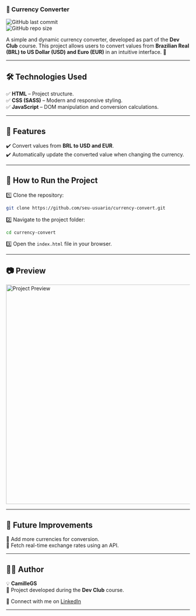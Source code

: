 

### **💱 Currency Converter**   
![GitHub last commit](https://img.shields.io/github/last-commit/CamilleGS/currency-convert)  
![GitHub repo size](https://img.shields.io/github/repo-size/CamilleGS/currency-convert)  

A simple and dynamic currency converter, developed as part of the **Dev Club** course. This project allows users to convert values from **Brazilian Real (BRL) to US Dollar (USD) and Euro (EUR)** in an intuitive interface. 🚀  

---

## **🛠 Technologies Used**  
✅ **HTML** – Project structure.  
✅ **CSS (SASS)** – Modern and responsive styling.  
✅ **JavaScript** – DOM manipulation and conversion calculations.  

---

## **📌 Features**  
✔️ Convert values from **BRL to USD and EUR**.  
✔️ Automatically update the converted value when changing the currency.  

---

## **🚀 How to Run the Project**  

1️⃣ Clone the repository:  
```bash
git clone https://github.com/seu-usuario/currency-convert.git
```  
2️⃣ Navigate to the project folder:  
```bash
cd currency-convert
```  
3️⃣ Open the `index.html` file in your browser.  

---

## **📷 Preview**  
<img src="" alt="Project Preview" width="600px">  

---

## **📌 Future Improvements**  
🔹 Add more currencies for conversion.  
🔹 Fetch real-time exchange rates using an API.  

---

## **👨‍💻 Author**  
💡 **CamilleGS**  
📌 Project developed during the **Dev Club** course.  

🔗 Connect with me on [LinkedIn](https://www.linkedin.com/)  

---
